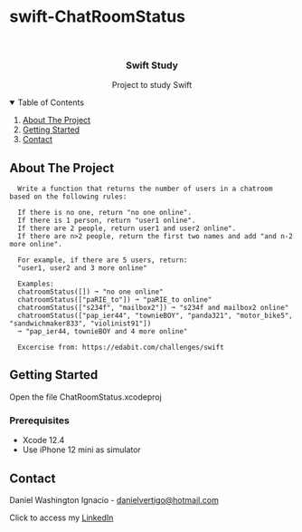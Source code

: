 # swift-ChatRoomStatus

<!-- PROJECT LOGO -->
<br />
<p align="center">

  <h3 align="center">Swift Study</h3>
  <p align="center">
    Project to study Swift
  </p>
</p>



<!-- TABLE OF CONTENTS -->
<details open="open">
  <summary>Table of Contents</summary>
  <ol>
    <li>
      <a href="#about-the-project">About The Project</a>
    </li>
    <li>
      <a href="#getting-started">Getting Started</a>
    </li>
    <li><a href="#contact">Contact</a></li>
  </ol>
</details>



<!-- ABOUT THE PROJECT -->
## About The Project
 
      Write a function that returns the number of users in a chatroom based on the following rules:
      
      If there is no one, return "no one online".
      If there is 1 person, return "user1 online".
      If there are 2 people, return user1 and user2 online".
      If there are n>2 people, return the first two names and add "and n-2 more online".
      
      For example, if there are 5 users, return:
      "user1, user2 and 3 more online"
      
      Examples:
      chatroomStatus([]) ➞ "no one online"
      chatroomStatus(["paRIE_to"]) ➞ "paRIE_to online"
      chatroomStatus(["s234f", "mailbox2"]) ➞ "s234f and mailbox2 online"
      chatroomStatus(["pap_ier44", "townieBOY", "panda321", "motor_bike5", "sandwichmaker833", "violinist91"])
      ➞ "pap_ier44, townieBOY and 4 more online"

      Excercise from: https://edabit.com/challenges/swift


<!-- GETTING STARTED -->
## Getting Started

Open the file ChatRoomStatus.xcodeproj 

### Prerequisites

* Xcode 12.4
* Use iPhone 12 mini as simulator 

<!-- CONTACT -->
## Contact

Daniel Washington Ignacio - danielvertigo@hotmail.com

Click to access my [LinkedIn](https://www.linkedin.com/in/daniel-washington-ignacio-ab439b164/)
